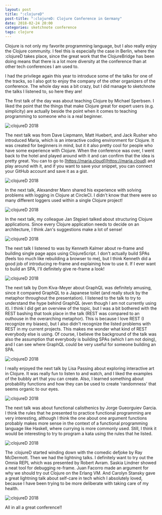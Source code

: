 ```yaml
---
layout: post
title: ":clojureD"
post-title: ":clojureD: Clojure Conference in Germany"
date: 2018-02-24 20:00
categories: sketchnote conference
tags: clojure
---
```


Clojure is not only my favorite programming language, but I also really enjoy the Clojure community. I feel this is especially the case in Berlin, where the :clojureD takes place, since the great work that the ClojureBridge has been doing means that there is a lot more diversity at the conference than at other tech conferences I am used to.

I had the privilege again this year to introduce some of the talks for one of the tracks, so I also got to enjoy the company of the other organizers of the conference. The whole day was a bit crazy, but I did manage to sketchnote the talks I listened to, so here they are!

The first talk of the day was about teaching Clojure by Michael Sperbsen. I liked the point that the things that make Clojure great for expert users (e.g. simplicity) are actually beside the point when it comes to teaching programming to someone who is a real beginner.

![:clojureD 2018](/img/2018-02-24-clojureD/1.jpg ":clojureD 2018")

The next talk was from Dave Liepmann, Matt Huebert, and Jack Rusher who introduced Maria, which is an interactive coding environment for Clojure. It was created for beginners in mind, but it it also pretty cool for people who have some experience with Clojure. When the conference was over, I went back to the hotel and played around with it and can confirm that the idea is pretty great. You can to go to [https://maria.cloud](https://maria.cloud) and play around with it, and if you want to save your snippet, you can connect your GitHub account and save it as a gist.

![:clojureD 2018](/img/2018-02-24-clojureD/2.jpg ":clojureD 2018")

In the next talk, Alexandrer Mann shared his experience with solving problems with logging in Clojure at CircleCI. I didn't know that there were so many different loggers used within a single Clojure project!

![:clojureD 2018](/img/2018-02-24-clojureD/3.jpg ":clojureD 2018")

In the next talk, my colleague Jan Stępień talked about structuring Clojure applications. Since every Clojure application needs to decide on an architecture, I think Jan's suggestions make a lot of sense!

![:clojureD 2018](/img/2018-02-24-clojureD/4.jpg ":clojureD 2018")

The next talk I listened to was by Kenneth Kalmer about re-frame and building single page apps using ClojureScript. I don't actually build SPAs (feels too much like rebuilding a browser to me), but I think Kenneth did a good job of introducing re-frame and explaining how to use it. If I ever want to build an SPA, I'll definitely give re-frame a look!

![:clojureD 2018](/img/2018-02-24-clojureD/5.jpg ":clojureD 2018")

The next talk by Dom Kiva-Meyer about GraphQL was definitely amusing, since it compared GraphQL to a Japanese toilet (and really stuck by the metaphor throughout the presentation). I listened to the talk to try to understand the hype behind GraphQL (even though I am not currently using it). I think I did get an overview of the topic, but I was a bit bothered with the REST bashing that took place in the talk (REST was compared to an outhouse in the overarching metaphor). This is because I love REST (I recognize my biases), but I also didn't recognize the listed problems with REST in my current projects. This makes me wonder what kind of REST everybody else is using. Of course, I believe the background of the talk was also the assumption that everybody is building SPAs (which I am not doing), and I can see where GraphQL could be very useful for someone building an SPA.

![:clojureD 2018](/img/2018-02-24-clojureD/6.jpg ":clojureD 2018")

I really enjoyed the next talk by Lisa Passing about exploring interactive art in Clojure. It was really fun to listen to and watch, and I liked the examples of the bubbly art that you can create. Also, I learned something about probability functions and how they can be used to create 'randomness' that seems organic to our eyes.

![:clojureD 2018](/img/2018-02-24-clojureD/7.jpg ":clojureD 2018")

The next talk was about functional calisthenics by Jorge Gueorguiev Garcia. I think the rules that he presented to practice functional programming are very interesting, although I think the one about one argument functions probably makes more sense in the context of a functional programming language like Haskell, where currying is more commonly used. Still, I think it would be interesting to try to program a kata using the rules that he listed.

![:clojureD 2018](/img/2018-02-24-clojureD/8.jpg ":clojureD 2018")

The :clojureD started winding down with the comedic defjoke by Ray McDermott. Then we had the lightning talks. I definitely want to try out the Omnia REPL which was presented by Robert Avram. Saskia Lindner showed a neat tool for debugging re-frame. Juan Facorro made an argument for why we should try out Clojure on the Erlang VM. And Carolyn Stansky gave a great lightning talk about self-care in tech which I absolutely loved, because I have been trying to be more deliberate with taking care of my health.

![:clojureD 2018](/img/2018-02-24-clojureD/9.jpg ":clojureD 2018")

All in all a great conference!!
